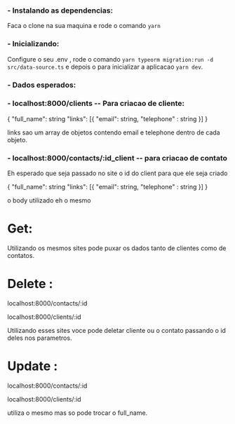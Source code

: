 ### - Instalando as dependencias: 

Faca o clone na sua maquina e rode o comando `yarn` 

### - Inicializando:

Configure o seu .env , rode o comando `yarn typeorm migration:run -d src/data-source.ts` e depois o para inicializar a aplicacao `yarn dev`.


### - Dados esperados:

### - localhost:8000/clients -- Para criacao de cliente:

{
	"full_name": string
	"links": [{
	"email": string,
	"telephone" : string
    }]
}

links sao um array de objetos contendo email e telephone dentro de cada objeto.

### - localhost:8000/contacts/:id_client -- para criacao de contato

Eh esperado que seja passado no site o id do client para que ele seja criado 

{
	"full_name": string
	"links": [{
	"email": string,
	"telephone" : string
    }]
}

o body utilizado eh o mesmo


# Get:

Utilizando os mesmos sites pode puxar os dados tanto de clientes como de contatos.

# Delete :

localhost:8000/contacts/:id

localhost:8000/clients/:id

Utilizando esses sites voce pode deletar cliente ou o contato passando o id deles nos parametros.

# Update :

localhost:8000/contacts/:id

localhost:8000/clients/:id

utiliza o mesmo mas so pode trocar o full_name.
